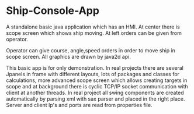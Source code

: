 # Ship-Console-App
A standalone basic java application which has an HMI. At center there is scope screen which shows ship moving. At left orders can be given from operator. 

Operator can give course, angle,speed orders in order to move ship in scope screen. All graphics are drawn by java2d api.

This basic app is for only demonstration. In real projects there are several Jpanels in frame with different layouts, lots of packages and classes for calculations, more advanced scope screen which allows creating targets in scope and at background there is cyclic TCP/IP socket communication with client at another threads. In real project all swing components are created automatically by parsing xml with sax parser and placed in the right place. Server and client Ip's and ports are read from properties file.
